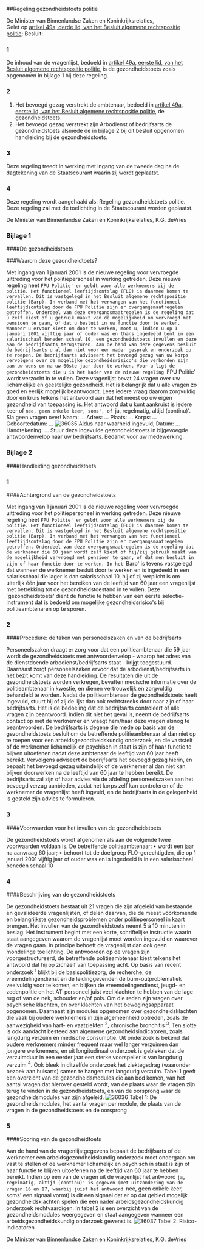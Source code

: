 <meta http-equiv='Content-Type' content='text/html; charset=utf-8' />

##Regeling gezondheidstoets politie

De Minister van Binnenlandse Zaken en Koninkrijksrelaties,  
Gelet op [artikel 49a, derde lid, van het Besluit algemene rechtspositie politie](../../../../../AMvB/besluit/algemene/rechtspositie/politie/BWBR0006516/README.md);
Besluit:    

### 1  

De inhoud van de vragenlijst, bedoeld in [artikel 49a, eerste lid, van het Besluit algemene rechtspositie politie](../../../../../AMvB/besluit/algemene/rechtspositie/politie/BWBR0006516/README.md), is de gezondheidstoets zoals opgenomen in bijlage 1 bij deze regeling.  

### 2  

1.  Het bevoegd gezag verstrekt de ambtenaar, bedoeld in [artikel 49a, eerste lid, van het Besluit algemene rechtspositie politie](../../../../../AMvB/besluit/algemene/rechtspositie/politie/BWBR0006516/README.md), de gezondheidstoets.   
2.  Het bevoegd gezag verstrekt zijn Arbodienst of bedrijfsarts de gezondheidstoets alsmede de in bijlage 2 bij dit besluit opgenomen handleiding bij de gezondheidstoets.   

### 3  

Deze regeling treedt in werking met ingang van de tweede dag na de dagtekening van de Staatscourant waarin zij wordt geplaatst.  

### 4  

Deze regeling wordt aangehaald als: Regeling gezondheidstoets politie.  
Deze regeling zal met de toelichting in de Staatscourant worden geplaatst.   

De 
Minister van Binnenlandse Zaken en Koninkrijksrelaties, 
K.G. deVries   

### Bijlage  1  

####De gezondheidstoets

###Waarom deze gezondheidtoets?

Met ingang van 1 januari 2001 is de nieuwe regeling voor vervroegde uittreding voor het politiepersoneel in werking getreden. Deze nieuwe regeling heet `FPU Politie' en geldt voor alle werknemers bij de politie. Het functioneel leeftijdsontslag (FLO) is daarmee komen te vervallen. Dit is vastgelegd in het Besluit algemene rechtspositie politie (Barp). In verband met het vervangen van het functioneel leeftijdsontslag door de FPU Politie zijn er overgangsmaatregelen getroffen. Onderdeel van deze overgangsmaatregelen is de regeling dat u zelf kiest of u gebruik maakt van de mogelijkheid om vervroegd met pensioen te gaan, of dat u besluit in uw functie door te werken. Wanneer u ervoor kiest om door te werken, moet u, indien u op 1 januari 2001 vijftig jaar of ouder was en thans ingedeeld bent in een salarisschaal beneden schaal 10, een gezondheidstoets invullen en deze aan de bedrijfsarts terugsturen. Aan de hand van deze gegevens besluit de bedrijfsarts u al dan niet voor een nader gesprek en onderzoek op te roepen. De bedrijfsarts adviseert het bevoegd gezag van uw korps vervolgens over de mogelijke gezondheidsrisico's die verbonden zijn aan uw wens om na uw 60ste jaar door te werken. Voor u ligt de gezondheidstoets die u in het kader van de nieuwe regeling `FPU Politie' wordt verzocht in te vullen. Deze vragenlijst bevat 24 vragen over uw lichamelijke en geestelijke gezondheid. Het is belangrijk dat u alle vragen zo goed en eerlijk mogelijk beantwoordt. Lees iedere vraag daarom zorgvuldig door en kruis telkens het antwoord aan dat het meest op uw eigen gezondheid van toepassing is. Het antwoord dat u kunt aankruist is iedere keer of `nee, geen enkele keer, soms', of `ja, regelmatig, altijd (continu)'. Sla geen vragen over! Naam: ... Adres: ... Plaats: ... Korps: ... Geboortedatum: ...   ![36035](http://wetten.overheid.nl/Illustration/36035)
Aldus naar waarheid ingevuld, Datum: ... Handtekening: ... Stuur deze ingevulde gezondheidstoets in bijgevoegde antwoordenvelop naar uw bedrijfsarts. Bedankt voor uw medewerking. 

### Bijlage  2  

####Handleiding gezondheidstoets

### 1  

####Achtergrond van de gezondheidstoets

Met ingang van 1 januari 2001 is de nieuwe regeling voor vervroegde uittreding voor het politiepersoneel in werking getreden. Deze nieuwe regeling heet `FPU Politie' en geldt voor alle werknemers bij de politie. Het functioneel leeftijdsontslag (FLO) is daarmee komen te vervallen. Dit is vastgelegd in het Besluit algemene rechtspositie politie (Barp). In verband met het vervangen van het functioneel leeftijdsontslag door de FPU Politie zijn er overgangsmaatregelen getroffen. Onderdeel van deze overgangsmaatregelen is de regeling dat de werknemer die 60 jaar wordt zelf kiest of hij/zij gebruik maakt van de mogelijkheid vervroegd met pensioen te gaan, of dat men besluit in zijn of haar functie door te werken. In het `Barp' is tevens vastgelegd dat wanneer de werknemer besluit door te werken en is ingedeeld in een salarisschaal die lager is dan salarisschaal 10, hij of zij verplicht is om uiterlijk één jaar voor het bereiken van de leeftijd van 60 jaar een vragenlijst met betrekking tot de gezondheidstoestand in te vullen. Deze `gezondheidstoets' dient de functie te hebben van een eerste selectie-instrument dat is bedoeld om mogelijke gezondheidsrisico's bij politieambtenaren op te sporen.  

### 2  

####Procedure: de taken van personeelszaken en van de bedrijfsarts

Personeelszaken draagt er zorg voor dat een politieambtenaar die 59 jaar wordt de gezondheidstoets met antwoordenvelop - waarop het adres van de dienstdoende arbodienst/bedrijfsarts staat - krijgt toegestuurd. Daarnaast zorgt personeelszaken ervoor dat de arbodienst/bedrijfsarts in het bezit komt van deze handleiding. De resultaten die uit de gezondheidstoets worden verkregen, bevatten medische informatie over de politieambtenaar in kwestie, en dienen vertrouwelijk en zorgvuldig behandeld te worden. Nadat de politieambtenaar de gezondheidstoets heeft ingevuld, stuurt hij of zij de lijst dan ook rechtstreeks door naar zijn of haar bedrijfsarts. Het is de bedoeling dat de bedrijfsarts controleert of alle vragen zijn beantwoord. Indien dit niet het geval is, neemt de bedrijfsarts contact op met de werknemer en vraagt hem/haar deze vragen alsnog te beantwoorden. De bedrijfsarts is degene die mede op basis van de gezondheidstoets besluit om de betreffende politieambtenaar al dan niet op te roepen voor een arbeidsgezondheidskundig onderzoek, en die vaststelt of de werknemer lichamelijk en psychisch in staat is zijn of haar functie te blijven uitoefenen nadat deze ambtenaar de leeftijd van 60 jaar heeft bereikt. Vervolgens adviseert de bedrijfsarts het bevoegd gezag hierin, en bepaalt het bevoegd gezag uiteindelijk of de werknemer al dan niet kan blijven doorwerken na de leeftijd van 60 jaar te hebben bereikt. De bedrijfsarts zal zijn of haar advies via de afdeling personeelszaken aan het bevoegd verzag aanbieden, zodat het korps zelf kan controleren of de werknemer de vragenlijst heeft ingvuld, en de bedrijfsarts in de gelegenheid is gesteld zijn advies te formuleren.  

### 3  

####Voorwaarden voor het invullen van de gezondheidstoets

De gezondheidstoets wordt afgenomen als aan de volgende twee voorwaarden voldaan is. De betreffende politieambtenaar: • wordt een jaar na aanvraag 60 jaar; • behoort tot de doelgroep FLO-gerechtigden, die op 1 januari 2001 vijftig jaar of ouder was en is ingedeeld is in een salarisschaal beneden schaal 10  

### 4  

####Beschrijving van de gezondheidstoets

De gezondheidstoets bestaat uit 21 vragen die zijn afgeleid van bestaande en gevalideerde vragenlijsten, of delen daarvan, die de meest vóórkomende en belangrijkste gezondheidsproblemen onder politiepersoneel in kaart brengen. Het invullen van de gezondheidstoets neemt 5 à 10 minuten in beslag. Het instrument begint met een korte, schriftelijke instructie waarin staat aangegeven waarom de vragenlijst moet worden ingevuld en waarover de vragen gaan. In principe behoeft de vragenlijst dan ook geen mondelinge toelichting. De antwoorden op de vragen zijn voorgestructureerd, de betreffende politieambtenaar kiest telkens het antwoord dat hij op zichzelf van toepassing acht. Op basis van recent onderzoek <sup>1</sup> blijkt bij de basispolitiezorg, de recherche, de vreemdelingendienst en de leidinggevenden de burn-outproblematiek veelvuldig voor te komen, en blijken de vreemdelingendienst, jeugd- en zedenpolitie en het AT-personeel juist veel klachten te hebben van de lage rug of van de nek, schouder en/of pols. Om die reden zijn vragen over psychische klachten, en over klachten van het bewegingsapparaat opgenomen. Daarnaast zijn modules opgenomen over gezondheidsklachten die vaak bij oudere werknemers in zijn algemeenheid optreden, zoals de aanwezigheid van hart- en vaatziekten <sup>2</sup>, chronische bronchitis <sup>3</sup>. Ten slotte is ook aandacht besteed aan algemene gezondheidsindicatoren, zoals langdurig verzuim en medische consumptie. Uit onderzoek is bekend dat oudere werknemers minder frequent maar wel langer verzuimen dan jongere werknemers, en uit longitudinaal onderzoek is gebleken dat de verzuimduur in een eerder jaar een sterke voorspeller is van langdurig verzuim <sup>4</sup>. Ook bleek in ditzelfde onderzoek het ziektegedrag (waaronder bezoek aan huisarts) samen te hangen met langdurig verzuim. Tabel 1 geeft een overzicht van de gezondheidsmodules die aan bod komen, van het aantal vragen dat hierover gesteld wordt, van de plaats waar de vragen zijn terug te vinden in de gezondheidstoets, en van de oorsprong waar de gezondheidsmodules van zijn afgeleid.   ![36036](http://wetten.overheid.nl/Illustration/36036)
Tabel 1: De gezondheidsmodules, het aantal vragen per module, de plaats van de vragen in de gezondheidstoets en de oorsprong   

### 5  

####Scoring van de gezondheidtoets

Aan de hand van de vragenlijstgegevens bepaalt de bedrijfsarts of de werknemer een arbeidsgezondheidskundig onderzoek moet ondergaan om vast te stellen of de werknemer lichamelijk en psychisch in staat is zijn of haar functie te blijven uitoefenen na de leeftijd van 60 jaar te hebben bereikt. Indien op één van de vragen uit de vragenlijst het antwoord `ja, regelmatig, altijd (continu)' is gegeven (met uitzondering van de vragen 16 en 17, waarbij juist het antwoord `nee, geen enkele keer, soms' een signaal vormt) is dit een signaal dat er op dat gebied mogelijk gezondheidsklachten spelen die een nader arbeidsgezondheidskundig onderzoek rechtvaardigen. In tabel 2 is een overzicht van de gezondheidsmodules weergegeven en staat aangegeven wanneer een arbeidsgezondheidskundig onderzoek gewenst is.   ![36037](http://wetten.overheid.nl/Illustration/36037)
Tabel 2: Risico-indicatoren   

De 
Minister van Binnenlandse Zaken en Koninkrijksrelaties, 
K.G. deVries  
